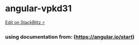 # angular-vpkd31

[Edit on StackBlitz ⚡️](https://stackblitz.com/edit/angular-vpkd31)

### using documentation from: (https://angular.io/start)